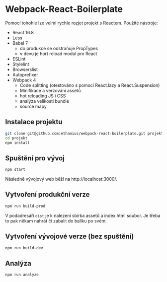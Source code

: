 # Webpack-React-Boilerplate

Pomocí tohohle lze velmi rychle rozjet projekt s Reactem. Použité nástroje:
* React 16.8
* Less
* Babel 7
  * do produkce se odstraňuje PropTypes
  * v devu je hort reload modul pro React
* ESLint
* Stylelint
* Browserslist
* Autoprefixer
* Webpack 4
  * Code splitting (otestováno s pomocí React.lazy a React.Suspension)
  * Minifikace a verzování assetů
  * hot reloading JS i CSS
  * analýza velikosti bundle
  * source mapy

## Instalace projektu

```sh
git clone git@github.com:ethanius/webpack-react-boilerplate.git projekt
cd projekt
npm install
```

## Spuštění pro vývoj

```sh
npm start
```
Následně vývojový web běží na http://localhost:3000/.

## Vytvoření produkční verze

```sh
npm run build-prod
```
V podadresáři `dist` je k nalezení sbírka assetů a index.html soubor. Je třeba to pak někam nahrát či zabalit do balíku po svém.

## Vytvoření vývojové verze (bez spuštění)

```sh
npm run build-dev
```

## Analýza

```sh
npm run analyze
```
